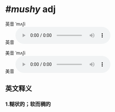 # ***\#mushy*** adj
英音 ˈmʌʃi  
英音
<audio src="./media/mushy1_AAC.aac" controls="controls"></audio>

美音 ˈmʌʃi  
美音
<audio src="./media/mushy2_AAC.aac" controls="controls"></audio>



  

英文释义
---
### 1.**糊状的；软而稠的**  


